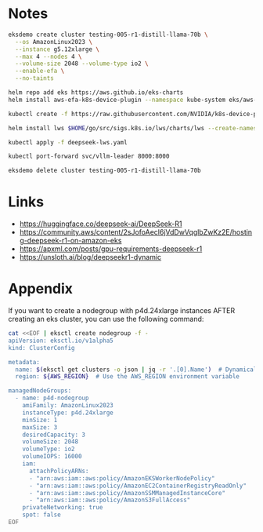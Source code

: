 Notes
=====

```bash
eksdemo create cluster testing-005-r1-distill-llama-70b \
  --os AmazonLinux2023 \
  --instance g5.12xlarge \
  --max 4 --nodes 4 \
  --volume-size 2048 --volume-type io2 \
  --enable-efa \
  --no-taints
```

```bash
helm repo add eks https://aws.github.io/eks-charts
helm install aws-efa-k8s-device-plugin --namespace kube-system eks/aws-efa-k8s-device-plugin
```

```bash
kubectl create -f https://raw.githubusercontent.com/NVIDIA/k8s-device-plugin/v0.17.0/deployments/static/nvidia-device-plugin.yml
```

```bash
helm install lws $HOME/go/src/sigs.k8s.io/lws/charts/lws --create-namespace --namespace lws-system
```

```bash
kubectl apply -f deepseek-lws.yaml
```

```bash
kubectl port-forward svc/vllm-leader 8000:8000
```

```bash
eksdemo delete cluster testing-005-r1-distill-llama-70b
```

Links
=====
- https://huggingface.co/deepseek-ai/DeepSeek-R1
- https://community.aws/content/2sJofoAecl6jVdDwVqglbZwKz2E/hosting-deepseek-r1-on-amazon-eks
- https://apxml.com/posts/gpu-requirements-deepseek-r1
- https://unsloth.ai/blog/deepseekr1-dynamic

Appendix
========

If you want to create a nodegroup with p4d.24xlarge instances AFTER creating an eks cluster, you can use the following command:

```bash
cat <<EOF | eksctl create nodegroup -f -
apiVersion: eksctl.io/v1alpha5
kind: ClusterConfig

metadata:
  name: $(eksctl get clusters -o json | jq -r '.[0].Name')  # Dynamically pick the first cluster
  region: ${AWS_REGION}  # Use the AWS_REGION environment variable

managedNodeGroups:
  - name: p4d-nodegroup
    amiFamily: AmazonLinux2023
    instanceType: p4d.24xlarge
    minSize: 1
    maxSize: 3
    desiredCapacity: 3
    volumeSize: 2048
    volumeType: io2
    volumeIOPS: 16000
    iam:
      attachPolicyARNs:
      - "arn:aws:iam::aws:policy/AmazonEKSWorkerNodePolicy"
      - "arn:aws:iam::aws:policy/AmazonEC2ContainerRegistryReadOnly"
      - "arn:aws:iam::aws:policy/AmazonSSMManagedInstanceCore"
      - "arn:aws:iam::aws:policy/AmazonS3FullAccess"
    privateNetworking: true
    spot: false
EOF
```
